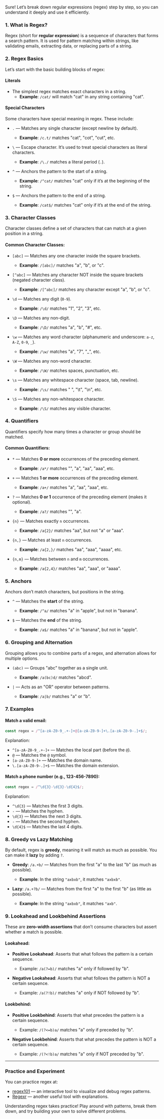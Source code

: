 Sure! Let’s break down regular expressions (regex) step by step, so you can understand it deeply and use it efficiently.

### 1. **What is Regex?**
Regex (short for **regular expression**) is a sequence of characters that forms a search pattern. It is used for pattern matching within strings, like validating emails, extracting data, or replacing parts of a string.

### 2. **Regex Basics**
Let’s start with the basic building blocks of regex:

#### **Literals**
- The simplest regex matches exact characters in a string.
  - **Example**: `/cat/` will match "cat" in any string containing "cat".
  
#### **Special Characters**
Some characters have special meaning in regex. These include:
- `.` — Matches any single character (except newline by default).
  - **Example**: `/c.t/` matches "cat", "cot", "cut", etc.
  
- `\` — Escape character. It’s used to treat special characters as literal characters.
  - **Example**: `/\./` matches a literal period (`.`).
  
- `^` — Anchors the pattern to the start of a string.
  - **Example**: `/^cat/` matches "cat" only if it’s at the beginning of the string.

- `$` — Anchors the pattern to the end of a string.
  - **Example**: `/cat$/` matches "cat" only if it’s at the end of the string.

### 3. **Character Classes**
Character classes define a set of characters that can match at a given position in a string.

#### **Common Character Classes:**
- `[abc]` — Matches any one character inside the square brackets.
  - **Example**: `/[abc]/` matches "a", "b", or "c".

- `[^abc]` — Matches any character NOT inside the square brackets (negated character class).
  - **Example**: `/[^abc]/` matches any character except "a", "b", or "c".

- `\d` — Matches any digit (`0-9`).
  - **Example**: `/\d/` matches "1", "2", "3", etc.

- `\D` — Matches any non-digit.
  - **Example**: `/\D/` matches "a", "b", "#", etc.

- `\w` — Matches any word character (alphanumeric and underscore: `a-z`, `A-Z`, `0-9`, `_`).
  - **Example**: `/\w/` matches "a", "7", "_", etc.

- `\W` — Matches any non-word character.
  - **Example**: `/\W/` matches spaces, punctuation, etc.

- `\s` — Matches any whitespace character (space, tab, newline).
  - **Example**: `/\s/` matches " ", "\t", "\n", etc.

- `\S` — Matches any non-whitespace character.
  - **Example**: `/\S/` matches any visible character.

### 4. **Quantifiers**
Quantifiers specify how many times a character or group should be matched.

#### **Common Quantifiers:**
- `*` — Matches **0 or more** occurrences of the preceding element.
  - **Example**: `/a*/` matches "", "a", "aa", "aaa", etc.

- `+` — Matches **1 or more** occurrences of the preceding element.
  - **Example**: `/a+/` matches "a", "aa", "aaa", etc.

- `?` — Matches **0 or 1** occurrence of the preceding element (makes it optional).
  - **Example**: `/a?/` matches "", "a".

- `{n}` — Matches exactly `n` occurrences.
  - **Example**: `/a{2}/` matches "aa", but not "a" or "aaa".

- `{n,}` — Matches at least `n` occurrences.
  - **Example**: `/a{2,}/` matches "aa", "aaa", "aaaa", etc.

- `{n,m}` — Matches between `n` and `m` occurrences.
  - **Example**: `/a{2,4}/` matches "aa", "aaa", or "aaaa".

### 5. **Anchors**
Anchors don’t match characters, but positions in the string.

- `^` — Matches the **start** of the string.
  - **Example**: `/^a/` matches "a" in "apple", but not in "banana".

- `$` — Matches the **end** of the string.
  - **Example**: `/a$/` matches "a" in "banana", but not in "apple".

### 6. **Grouping and Alternation**
Grouping allows you to combine parts of a regex, and alternation allows for multiple options.

- `(abc)` — Groups "abc" together as a single unit.
  - **Example**: `/a(bc)d/` matches "abcd".
  
- `|` — Acts as an "OR" operator between patterns.
  - **Example**: `/a|b/` matches "a" or "b".

### 7. **Examples**
#### Match a valid email:
```js
const regex = /^[a-zA-Z0-9_.+-]+@[a-zA-Z0-9-]+\.[a-zA-Z0-9-.]+$/;
```
Explanation:
- `^[a-zA-Z0-9_.+-]+` — Matches the local part (before the `@`).
- `@` — Matches the `@` symbol.
- `[a-zA-Z0-9-]+` — Matches the domain name.
- `\.[a-zA-Z0-9-.]+$` — Matches the domain extension.

#### Match a phone number (e.g., 123-456-7890):
```js
const regex = /^\d{3}-\d{3}-\d{4}$/;
```
Explanation:
- `^\d{3}` — Matches the first 3 digits.
- `-` — Matches the hyphen.
- `\d{3}` — Matches the next 3 digits.
- `-` — Matches the second hyphen.
- `\d{4}$` — Matches the last 4 digits.

### 8. **Greedy vs Lazy Matching**
By default, regex is **greedy**, meaning it will match as much as possible. You can make it **lazy** by adding `?`.

- **Greedy**: `/a.+b/` — Matches from the first "a" to the last "b" (as much as possible).
  - **Example**: In the string `"axbxb"`, it matches `"axbxb"`.
  
- **Lazy**: `/a.+?b/` — Matches from the first "a" to the first "b" (as little as possible).
  - **Example**: In the string `"axbxb"`, it matches `"axb"`.

### 9. **Lookahead and Lookbehind Assertions**
These are **zero-width assertions** that don’t consume characters but assert whether a match is possible.

#### **Lookahead**:
- **Positive Lookahead**: Asserts that what follows the pattern is a certain sequence.
  - Example: `/a(?=b)/` matches "a" only if followed by "b".

- **Negative Lookahead**: Asserts that what follows the pattern is NOT a certain sequence.
  - Example: `/a(?!b)/` matches "a" only if NOT followed by "b".

#### **Lookbehind**:
- **Positive Lookbehind**: Asserts that what precedes the pattern is a certain sequence.
  - Example: `/(?<=b)a/` matches "a" only if preceded by "b".
  
- **Negative Lookbehind**: Asserts that what precedes the pattern is NOT a certain sequence.
  - Example: `/(?<!b)a/` matches "a" only if NOT preceded by "b".

---

### Practice and Experiment
You can practice regex at:
- [regex101](https://regex101.com/) — an interactive tool to visualize and debug regex patterns.
- [Regexr](https://regexr.com/) — another useful tool with explanations.

Understanding regex takes practice! Play around with patterns, break them down, and try building your own to solve different problems.